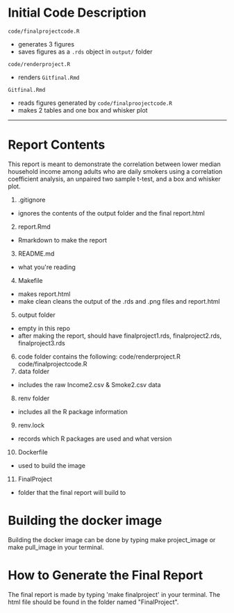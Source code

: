 # Initial Code Description 

`code/finalprojectcode.R`
- generates 3 figures 
- saves figures as a `.rds` object in `output/` folder

`code/renderproject.R`
- renders `Gitfinal.Rmd`

`Gitfinal.Rmd`
- reads figures generated by `code/finalproojectcode.R`
- makes 2 tables and one box and whisker plot 

------------------------------------------------------------------------
# Report Contents

This report is meant to demonstrate the correlation between lower median household income among adults who are daily smokers using a correlation coefficient analysis, an unpaired two sample t-test, and a box and whisker plot. 
1. .gitignore
- ignores the contents of the output folder and the final report.html
2. report.Rmd
- Rmarkdown to make the report
3. README.md
- what you're reading
4. Makefile
- makes report.html
- make clean cleans the output of the .rds and .png files and report.html
5. output folder
- empty in this repo
- after making the report, should have finalproject1.rds, finalproject2.rds, finalproject3.rds
6. code folder
contains the following:
code/renderproject.R
code/finalprojectcode.R
7. data folder
- includes the raw Income2.csv & Smoke2.csv data
8. renv folder
- includes all the R package information
9. renv.lock
- records which R packages are used and what version 
10. Dockerfile
- used to build the image
11. FinalProject
- folder that the final report will build to 

# Building the docker image

Building the docker image can be done by typing make project_image or make pull_image in your terminal. 

# How to Generate the Final Report 

The final report is made by typing 'make finalproject' in your terminal. The html file should be found in the folder named "FinalProject". 

